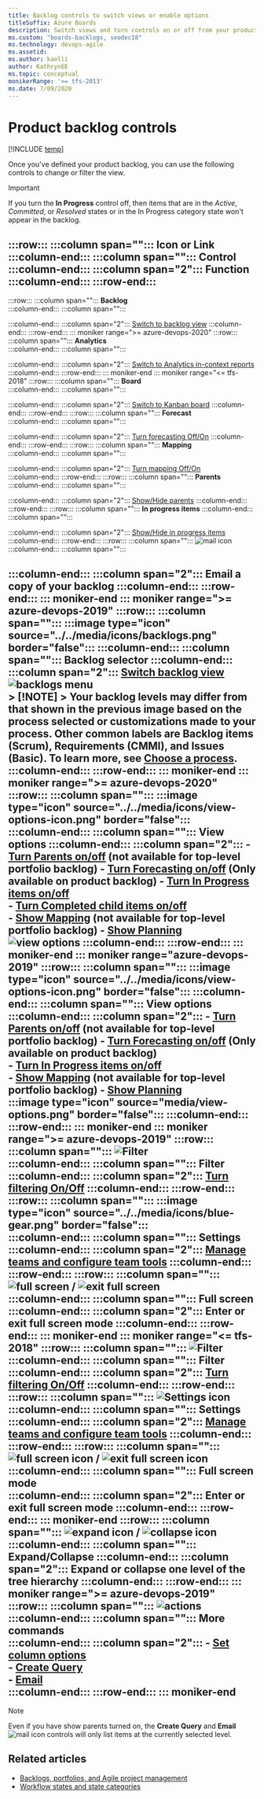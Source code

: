 ```yaml
---
title: Backlog controls to switch views or enable options
titleSuffix: Azure Boards 
description: Switch views and turn controls on or off from your product or portfolio backlogs for Azure Boards or TFS 
ms.custom: "boards-backlogs, seodec18" 
ms.technology: devops-agile
ms.assetid:  
ms.author: kaelli
author: KathrynEE
ms.topic: conceptual
monikerRange: '>= tfs-2013'
ms.date: 7/09/2020
---
```





# Product backlog controls  

[!INCLUDE [temp](../includes/version-all.md)]

<a id="backlog-controls">  </a>

Once you've defined your product backlog, you can use the following controls to change or filter the view. 


> [!IMPORTANT]  
> If you turn the **In Progress** control off, then items that are in the *Active*, *Committed*, or *Resolved* states or in the In Progress category state won't appear in the backlog. 



:::row:::
   :::column span="":::
      **Icon or Link**
   :::column-end:::
   :::column span="":::
      **Control**
   :::column-end:::
   :::column span="2":::
      **Function**
   :::column-end:::
:::row-end:::
---
:::row:::
   :::column span="":::
      **Backlog**   
   :::column-end:::
   :::column span="":::
         
   :::column-end:::
   :::column span="2":::
      [Switch to backlog view](create-your-backlog.md) 
   :::column-end:::
:::row-end:::
::: moniker range=">= azure-devops-2020"
:::row:::
   :::column span="":::
      **Analytics**  
   :::column-end:::
   :::column span="":::
         
   :::column-end:::
   :::column span="2":::
      [Switch to Analytics in-context reports](../../report/dashboards/overview.md#work-tracking-analytics) 
   :::column-end:::
:::row-end:::
::: moniker-end
::: moniker range="<= tfs-2018"
:::row:::
   :::column span="":::
      **Board**  
   :::column-end:::
   :::column span="":::
         
   :::column-end:::
   :::column span="2":::
      [Switch to Kanban board](../boards/kanban-quickstart.md) 
   :::column-end:::
:::row-end:::
:::row:::
   :::column span="":::
      **Forecast**  
   :::column-end:::
   :::column span="":::
         
   :::column-end:::
   :::column span="2":::
      [Turn forecasting Off/On](../sprints/forecast.md) 
   :::column-end:::
:::row-end:::
:::row:::
   :::column span="":::
      **Mapping**  
   :::column-end:::
   :::column span="":::
         
   :::column-end:::
   :::column span="2":::
      [Turn mapping Off/On](organize-backlog.md)  
   :::column-end:::
:::row-end:::
:::row:::
   :::column span="":::
      **Parents**  
   :::column-end:::
   :::column span="":::
         
   :::column-end:::
   :::column span="2":::
      [Show/Hide parents](organize-backlog.md) 
   :::column-end:::
:::row-end:::
:::row:::
   :::column span="":::
      **In progress items** 
   :::column-end:::
   :::column span="":::
         
   :::column-end:::
   :::column span="2":::
      [Show/Hide in progress items](create-your-backlog.md#show-hide-in-progress)   
   :::column-end:::
:::row-end:::
:::row:::
   :::column span="":::
      ![mail icon](../media/icons/mail_icon.png)  
   :::column-end:::
   :::column span="":::
         
   :::column-end:::
   :::column span="2":::
      Email a copy of your backlog
   :::column-end:::
:::row-end:::
::: moniker-end
::: moniker range=">= azure-devops-2019"
:::row:::
   :::column span="":::
      :::image type="icon" source="../../media/icons/backlogs.png" border="false":::
   :::column-end:::
   :::column span="":::
      Backlog selector
   :::column-end:::
   :::column span="2":::
      [Switch backlog view](create-your-backlog.md)<br/>![backlogs menu](media/backlogs-menu.png)  
      > [!NOTE]
      > Your backlog levels may differ from that shown in the previous image based on the process selected or customizations made to your process. Other common labels are Backlog items (Scrum), Requirements (CMMI), and Issues (Basic). To learn more, see [Choose a process](../work-items/guidance/choose-process.md). 
   :::column-end:::
:::row-end:::
::: moniker-end
::: moniker range=">= azure-devops-2020"
:::row:::
   :::column span="":::
      :::image type="icon" source="../../media/icons/view-options-icon.png" border="false":::  
   :::column-end:::
   :::column span="":::
      View options
   :::column-end:::
   :::column span="2":::
      - [Turn Parents on/off](organize-backlog.md) (not available for top-level portfolio backlog) 
      - [Turn Forecasting on/off](../sprints/forecast.md) (Only available on product backlog) 
      - [Turn In Progress items on/off](create-your-backlog.md#show-hide-in-progress)  
      - [Turn Completed child items on/off](create-your-backlog.md#show-hide-completed)  
      - [Show Mapping](organize-backlog.md) (not available for top-level portfolio backlog) 
      - [Show Planning](../sprints/assign-work-sprint.md)  
        ![view options](media/controls/mapping-control-2020.png)
   :::column-end:::
:::row-end:::
::: moniker-end
::: moniker range="azure-devops-2019"
:::row:::
   :::column span="":::
      :::image type="icon" source="../../media/icons/view-options-icon.png" border="false"::: 
   :::column-end:::
   :::column span="":::
      View options
   :::column-end:::
   :::column span="2":::
      - [Turn Parents on/off](organize-backlog.md) (not available for top-level portfolio backlog) 
      - [Turn Forecasting on/off](../sprints/forecast.md) (Only available on product backlog)  
      - [Turn In Progress items on/off](create-your-backlog.md#show-hide-in-progress)   
      - [Show Mapping](organize-backlog.md) (not available for top-level portfolio backlog) 
      - [Show Planning](../sprints/assign-work-sprint.md)  
        :::image type="icon" source="media/view-options.png" border="false":::
   :::column-end:::
:::row-end:::
::: moniker-end
::: moniker range=">= azure-devops-2019"
:::row:::
   :::column span="":::
      ![Filter](../media/icons/filter-icon.png)  
   :::column-end:::
   :::column span="":::
      Filter
   :::column-end:::
   :::column span="2":::
      [Turn filtering On/Off](filter-backlogs-boards-plans.md)
   :::column-end:::
:::row-end:::
:::row:::
   :::column span="":::
       :::image type="icon" source="../../media/icons/blue-gear.png" border="false":::    
   :::column-end:::
   :::column span="":::
      Settings
   :::column-end:::
   :::column span="2":::
      [Manage teams and configure team tools](../../organizations/settings/manage-teams.md) 
   :::column-end:::
:::row-end:::
:::row:::
   :::column span="":::
      ![full screen](../../media/icons/full-screen-icon.png) / ![exit full screen](../../media/icons/exit-full-screen-icon.png)  
   :::column-end:::
   :::column span="":::
      Full screen  
   :::column-end:::
   :::column span="2":::
      Enter or exit full screen mode
   :::column-end:::
:::row-end:::
::: moniker-end
::: moniker range="<= tfs-2018"
:::row:::
   :::column span="":::
      ![Filter](../media/icons/filter-icon.png)    
   :::column-end:::
   :::column span="":::
      Filter
   :::column-end:::
   :::column span="2":::
      [Turn filtering On/Off](filter-backlogs-boards-plans.md)
   :::column-end:::
:::row-end:::
:::row:::
   :::column span="":::
      ![Settings icon](../media/icons/team-settings-gear-icon.png)   
   :::column-end:::
   :::column span="":::
      Settings
   :::column-end:::
   :::column span="2":::
      [Manage teams and configure team tools](../../organizations/settings/manage-teams.md) 
   :::column-end:::
:::row-end:::
:::row:::
   :::column span="":::
      ![full screen icon](../media/icons/fullscreen_icon.png) / ![exit full screen icon](../media/icons/exitfullscreen_icon.png)  
   :::column-end:::
   :::column span="":::
      Full screen mode  
   :::column-end:::
   :::column span="2":::
      Enter or exit full screen mode
   :::column-end:::
:::row-end:::
::: moniker-end
:::row:::
   :::column span="":::
      ![expand icon](../media/icons/expand_icon.png) / ![collapse icon](../media/icons/collapse_icon.png) 
   :::column-end:::
   :::column span="":::
      Expand/Collapse
   :::column-end:::
   :::column span="2":::
      Expand or collapse one level of the tree hierarchy
   :::column-end:::
:::row-end:::
::: moniker range=">= azure-devops-2019"
:::row:::
   :::column span="":::
      ![actions](../../media/icons/actions-icon.png) 
   :::column-end:::
   :::column span="":::
      More commands  
   :::column-end:::
   :::column span="2":::
      - [Set column options](set-column-options.md)  
      - [Create Query](../queries/organize-queries.md)  
      - [Email](../work-items/email-work-items.md)   
   :::column-end:::
:::row-end:::
::: moniker-end
---


> [!NOTE]   
> Even if you have show parents turned on, the **Create Query** and **Email** ![mail icon](../media/icons/mail_icon.png) controls will only list items at the currently selected level. 
 

## Related articles

- [Backlogs, portfolios, and Agile project management](backlogs-overview.md)  
- [Workflow states and state categories](../work-items/workflow-and-state-categories.md)
